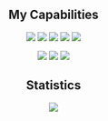 <!-- Languages and Tools -->
<h2 align="center">My Capabilities</h2>
<p align="center">
  <!-- Languages -->
  <!--Java--><img src="https://img.shields.io/badge/Java-007396?style=for-the-badge&logo=java&logoColor=white" />
  <!--C --><img src="https://img.shields.io/badge/C-A8B9CC?style=for-the-badge&logo=c&logoColor=white" />
  <!--Python--><img src="https://img.shields.io/badge/Python-3776AB?style=for-the-badge&logo=python&logoColor=white" />
  <!--Assembly--><img src="https://img.shields.io/badge/-Assembly-000?style=for-the-badge&logo=assemblyscript" />
  <!--MySQL--><img src="https://img.shields.io/badge/MySQL-4479A1?style=for-the-badge&logo=mysql&logoColor=white" />
</p>

<p align="center">
  <!-- Other Tools -->
  <!--VS Code--><img src="https://img.shields.io/badge/VS%20Code-007ACC?style=for-the-badge&logo=visual-studio-code&logoColor=white" />
  <!--unrealengine--><img src="https://img.shields.io/badge/Unreal_Engine-5.3.2-blue?style=for-the-badge" />
  <!--unity--><img src="https://img.shields.io/badge/-Unity-%23444444?style=for-the-badge&logo=Unity" />
  
  
</p>

<!-- GitHub Statistics -->
<h2 align="center">Statistics</h2>
<p align="center">
  <img src="https://github-readme-stats.vercel.app/api/top-langs/?username=CheduZ&layout=compact&theme=dark" />
</p>
